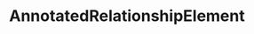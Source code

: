 --- 
id: annotated-relationship-element-v3rc02 
title: AnnotatedRelationshipElement 
sidebar_label: AnnotatedRelationshipElement 
---